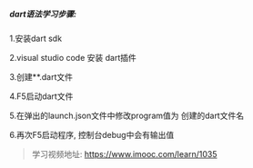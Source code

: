 ##### dart语法学习步骤:
1.安装dart sdk

2.visual studio code 安装 dart插件

3.创建**.dart文件

4.F5启动dart文件

5.在弹出的launch.json文件中修改program值为 创建的dart文件名

6.再次F5启动程序, 控制台debug中会有输出值

> 学习视频地址: https://www.imooc.com/learn/1035
